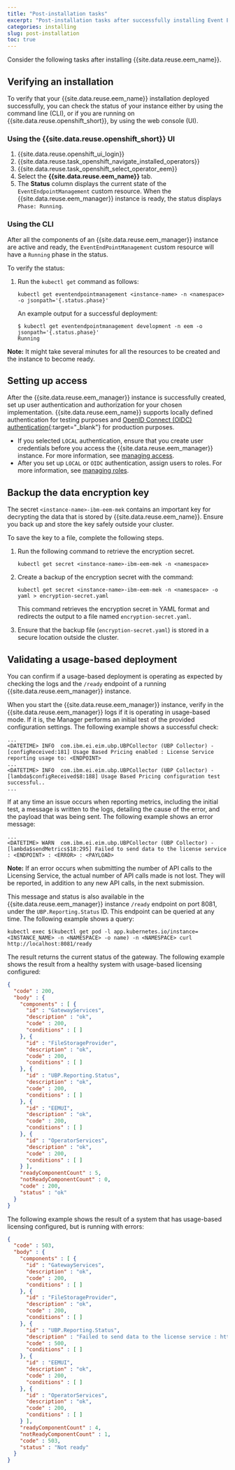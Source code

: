 ```yaml
---
title: "Post-installation tasks"
excerpt: "Post-installation tasks after successfully installing Event Endpoint Management."
categories: installing
slug: post-installation
toc: true
---
```


Consider the following tasks after installing {{site.data.reuse.eem_name}}.
 
## Verifying an installation

To verify that your {{site.data.reuse.eem_name}} installation deployed successfully, you can check the status of your
instance either by using the command line (CLI), or if you are running on {{site.data.reuse.openshift_short}}, by using the web console (UI).

### Using the {{site.data.reuse.openshift_short}} UI

1. {{site.data.reuse.openshift_ui_login}}
2. {{site.data.reuse.task_openshift_navigate_installed_operators}}
3. {{site.data.reuse.task_openshift_select_operator_eem}}
4. Select the **{{site.data.reuse.eem_name}}** tab.
5. The **Status** column displays the current state of the `EventEndpointManagement` custom resource. When the 
{{site.data.reuse.eem_manager}} instance is ready, the status displays `Phase: Running`.

### Using the CLI

After all the components of an {{site.data.reuse.eem_manager}} instance are active and ready, the `EventEndPointManagement`
custom resource will have a `Running` phase in the status.

To verify the status:

1. Run the `kubectl get` command as follows:

   ```shell
   kubectl get eventendpointmanagement <instance-name> -n <namespace> -o jsonpath='{.status.phase}'
   ```

   An example output for a successful deployment:

   ```shell
   $ kubectl get eventendpointmanagement development -n eem -o jsonpath='{.status.phase}'
   Running
   ```

**Note:** It might take several minutes for all the resources to be created and the instance to become ready.


## Setting up access

After the {{site.data.reuse.eem_manager}} instance is successfully created, set up user authentication and authorization
for your chosen implementation. {{site.data.reuse.eem_name}} supports locally defined authentication for testing
purposes and [OpenID Connect (OIDC) authentication](https://openid.net/connect/){:target="_blank"} for production purposes.

- If you selected `LOCAL` authentication, ensure that you create user credentials before you access the
{{site.data.reuse.eem_manager}} instance. For more information, see [managing access](../../security/managing-access).
- After you set up `LOCAL` or `OIDC` authentication, assign users to roles. For more information, see [managing roles](../../security/user-roles).

## Backup the data encryption key

The secret `<instance-name>-ibm-eem-mek` contains an important key for decrypting the data that is stored by {{site.data.reuse.eem_name}}. Ensure you back up and store the key safely outside your cluster.

To save the key to a file, complete the following steps.

1. Run the following command to retrieve the encryption secret.

   ```shell
   kubectl get secret <instance-name>-ibm-eem-mek -n <namespace>
   ```

2. Create a backup of the encryption secret with the command:

   ```shell
   kubectl get secret <instance-name>-ibm-eem-mek -n <namespace> -o yaml > encryption-secret.yaml
   ```

   This command retrieves the encryption secret in YAML format and redirects the output to a file named `encryption-secret.yaml`.

3. Ensure that the backup file (`encryption-secret.yaml`) is stored in a secure location outside the cluster.

## Validating a usage-based deployment

You can confirm if a usage-based deployment is operating as expected by checking the logs and the `/ready` endpoint of a running {{site.data.reuse.eem_manager}} instance.

When you start the {{site.data.reuse.eem_manager}} instance, verify in the {{site.data.reuse.eem_manager}} logs if it is operating in usage-based mode. If it is, the Manager performs an initial test of the provided configuration settings. The following example shows a successful check:

```shell
...
<DATETIME> INFO  com.ibm.ei.eim.ubp.UBPCollector (UBP Collector) - [configReceived:181] Usage Based Pricing enabled : License Service reporting usage to: <ENDPOINT>
...
<DATETIME> INFO  com.ibm.ei.eim.ubp.UBPCollector (UBP Collector) - [lambda$configReceived$8:188] Usage Based Pricing configuration test successful..
...
```

If at any time an issue occurs when reporting metrics, including the initial test, a message is written to the logs, detailing the cause of the error, and the payload that was being sent. The following example shows an error message:

```shell
...
<DATETIME> WARN  com.ibm.ei.eim.ubp.UBPCollector (UBP Collector) - [lambda$sendMetrics$18:295] Failed to send data to the license service : <ENDPOINT> : <ERROR> : <PAYLOAD>
```

**Note:** If an error occurs when submitting the number of API calls to the Licensing Service, the actual number of API calls made is not lost. They will be reported, in addition to any new API calls, in the next submission.

This message and status is also available in the {{site.data.reuse.eem_manager}} instance `/ready` endpoint on port 8081, under the `UBP.Reporting.Status` ID. This endpoint can be queried at any time. The following example shows a query:

```shell
kubectl exec $(kubectl get pod -l app.kubernetes.io/instance=<INSTANCE_NAME> -n <NAMESPACE> -o name) -n <NAMESPACE> curl http://localhost:8081/ready
```

The result returns the current status of the gateway. The following example shows the result from a healthy system with usage-based licensing configured:

```json
{
  "code" : 200,
  "body" : {
    "components" : [ {
      "id" : "GatewayServices",
      "description" : "ok",
      "code" : 200,
      "conditions" : [ ]
    }, {
      "id" : "FileStorageProvider",
      "description" : "ok",
      "code" : 200,
      "conditions" : [ ]
    }, {
      "id" : "UBP.Reporting.Status",
      "description" : "ok",
      "code" : 200,
      "conditions" : [ ]
    }, {
      "id" : "EEMUI",
      "description" : "ok",
      "code" : 200,
      "conditions" : [ ]
    }, {
      "id" : "OperatorServices",
      "description" : "ok",
      "code" : 200,
      "conditions" : [ ]
    } ],
    "readyComponentCount" : 5,
    "notReadyComponentCount" : 0,
    "code" : 200,
    "status" : "ok"
  }
}
```

The following example shows the result of a system that has usage-based licensing configured, but is running with errors:

```json
{
  "code" : 503,
  "body" : {
    "components" : [ {
      "id" : "GatewayServices",
      "description" : "ok",
      "code" : 200,
      "conditions" : [ ]
    }, {
      "id" : "FileStorageProvider",
      "description" : "ok",
      "code" : 200,
      "conditions" : [ ]
    }, {
      "id" : "UBP.Reporting.Status",
      "description" : "Failed to send data to the license service : https://ibm-licensing-service-instance.ibm-common-services.svc.cluster.local:8089/v2/metric_upload?token=cEDdqE9sodSl8n87Vz82Im39 : No route to host: ibm-licensing-service-instance.ibm-common-services.svc.cluster.local/172.30.42.210:8089 : {\"cloudpakId\":\"279abae6bfe647eca1f0efcbf136099c\",\"cloudpakName\":\"IBM Cloud Pak for Integration - API Calls\",\"productId\":\"3af7dda8ce3e4369b1c461c2982719c8\",\"productName\":\"IBM {{site.data.reuse.eem_name}} Non Production\",\"productMetric\":\"MONTHLY_API_CALL\",\"productCloudpakRatio\":\"2:1\",\"cloudpakMetric\":\"RESOURCE_VALUE_UNIT\",\"aggregationPolicy\":\"ADD\",\"metricValue\":0}",
      "code" : 500,
      "conditions" : [ ]
    }, {
      "id" : "EEMUI",
      "description" : "ok",
      "code" : 200,
      "conditions" : [ ]
    }, {
      "id" : "OperatorServices",
      "description" : "ok",
      "code" : 200,
      "conditions" : [ ]
    } ],
    "readyComponentCount" : 4,
    "notReadyComponentCount" : 1,
    "code" : 503,
    "status" : "Not ready"
  }
}
```

